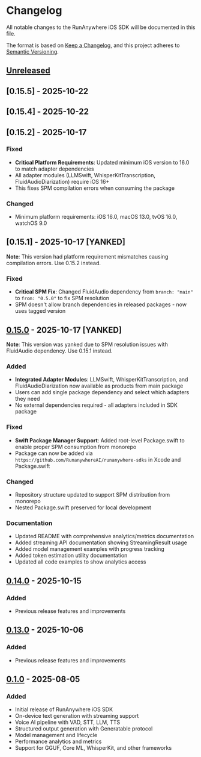 # Changelog

All notable changes to the RunAnywhere iOS SDK will be documented in this file.

The format is based on [Keep a Changelog](https://keepachangelog.com/en/1.0.0/),
and this project adheres to [Semantic Versioning](https://semver.org/spec/v2.0.0.html).

## [Unreleased]

## [0.15.5] - 2025-10-22

## [0.15.4] - 2025-10-22

## [0.15.2] - 2025-10-17

### Fixed
- **Critical Platform Requirements**: Updated minimum iOS version to 16.0 to match adapter dependencies
- All adapter modules (LLMSwift, WhisperKitTranscription, FluidAudioDiarization) require iOS 16+
- This fixes SPM compilation errors when consuming the package

### Changed
- Minimum platform requirements: iOS 16.0, macOS 13.0, tvOS 16.0, watchOS 9.0

## [0.15.1] - 2025-10-17 [YANKED]

**Note**: This version had platform requirement mismatches causing compilation errors. Use 0.15.2 instead.

### Fixed
- **Critical SPM Fix**: Changed FluidAudio dependency from `branch: "main"` to `from: "0.5.0"` to fix SPM resolution
- SPM doesn't allow branch dependencies in released packages - now uses tagged version

## [0.15.0] - 2025-10-17 [YANKED]

**Note**: This version was yanked due to SPM resolution issues with FluidAudio dependency. Use 0.15.1 instead.

### Added
- **Integrated Adapter Modules**: LLMSwift, WhisperKitTranscription, and FluidAudioDiarization now available as products from main package
- Users can add single package dependency and select which adapters they need
- No external dependencies required - all adapters included in SDK package

### Fixed
- **Swift Package Manager Support**: Added root-level Package.swift to enable proper SPM consumption from monorepo
- Package can now be added via `https://github.com/RunanywhereAI/runanywhere-sdks` in Xcode and Package.swift

### Changed
- Repository structure updated to support SPM distribution from monorepo
- Nested Package.swift preserved for local development

### Documentation
- Updated README with comprehensive analytics/metrics documentation
- Added streaming API documentation showing StreamingResult usage
- Added model management examples with progress tracking
- Added token estimation utility documentation
- Updated all code examples to show analytics access

## [0.14.0] - 2025-10-15

### Added
- Previous release features and improvements

## [0.13.0] - 2025-10-06

### Added
- Previous release features and improvements

## [0.1.0] - 2025-08-05

### Added
- Initial release of RunAnywhere iOS SDK
- On-device text generation with streaming support
- Voice AI pipeline with VAD, STT, LLM, TTS
- Structured output generation with Generatable protocol
- Model management and lifecycle
- Performance analytics and metrics
- Support for GGUF, Core ML, WhisperKit, and other frameworks

[Unreleased]: https://github.com/RunanywhereAI/runanywhere-sdks/compare/v0.15.0...HEAD
[0.15.0]: https://github.com/RunanywhereAI/runanywhere-sdks/compare/v0.14.0...v0.15.0
[0.14.0]: https://github.com/RunanywhereAI/runanywhere-sdks/compare/v0.13.0...v0.14.0
[0.13.0]: https://github.com/RunanywhereAI/runanywhere-sdks/compare/v0.1.0...v0.13.0
[0.1.0]: https://github.com/RunanywhereAI/runanywhere-sdks/releases/tag/v0.1.0
